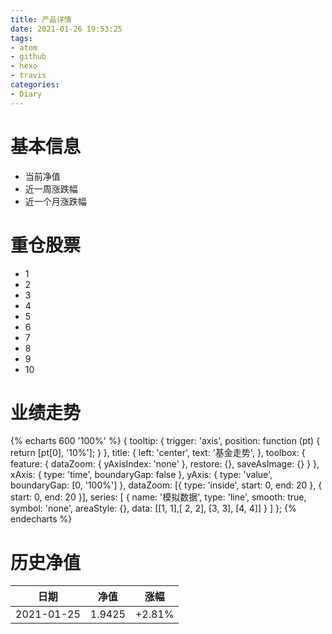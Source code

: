 ```yaml
---
title: 产品详情
date: 2021-01-26 19:53:25
tags:
- atom
- github
- hexo
- travis
categories:
- Diary
---
```


# 基本信息
- 当前净值
- 近一周涨跌幅
- 近一个月涨跌幅

# 重仓股票
- 1
- 2
- 3
- 4
- 5
- 6
- 7
- 8
- 9
- 10

# 业绩走势

{% echarts 600 '100%' %}
{
  tooltip: {
        trigger: 'axis',
        position: function (pt) {
            return [pt[0], '10%'];
        }
    },
    title: {
        left: 'center',
        text: '基金走势',
    },
    toolbox: {
        feature: {
            dataZoom: {
                yAxisIndex: 'none'
            },
            restore: {},
            saveAsImage: {}
        }
    },
    xAxis: {
        type: 'time',
        boundaryGap: false
    },
    yAxis: {
        type: 'value',
        boundaryGap: [0, '100%']
    },
    dataZoom: [{
        type: 'inside',
        start: 0,
        end: 20
    }, {
        start: 0,
        end: 20
    }],
    series: [
        {
            name: '模拟数据',
            type: 'line',
            smooth: true,
            symbol: 'none',
            areaStyle: {},
            data: [[1, 1],[ 2, 2], [3, 3], [4, 4]]
        }
    ]
};
{% endecharts %}

# 历史净值

| 日期 | 净值 | 涨幅 |
| --- | --- | --- |
|2021-01-25|1.9425|+2.81%|
